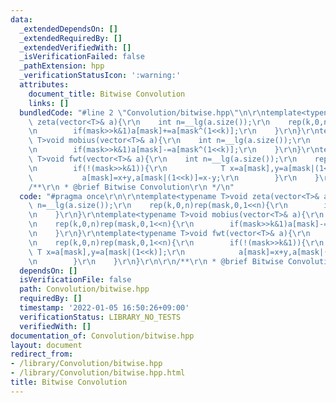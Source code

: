 ```yaml
---
data:
  _extendedDependsOn: []
  _extendedRequiredBy: []
  _extendedVerifiedWith: []
  _isVerificationFailed: false
  _pathExtension: hpp
  _verificationStatusIcon: ':warning:'
  attributes:
    document_title: Bitwise Convolution
    links: []
  bundledCode: "#line 2 \"Convolution/bitwise.hpp\"\n\r\ntemplate<typename T>void\
    \ zeta(vector<T>& a){\r\n    int n=__lg(a.size());\r\n    rep(k,0,n)rep(mask,0,1<<n){\r\
    \n        if(mask>>k&1)a[mask]+=a[mask^(1<<k)];\r\n    }\r\n}\r\ntemplate<typename\
    \ T>void mobius(vector<T>& a){\r\n    int n=__lg(a.size());\r\n    rep(k,0,n)rep(mask,0,1<<n){\r\
    \n        if(mask>>k&1)a[mask]-=a[mask^(1<<k)];\r\n    }\r\n}\r\ntemplate<typename\
    \ T>void fwt(vector<T>& a){\r\n    int n=__lg(a.size());\r\n    rep(k,0,n)rep(mask,0,1<<n){\r\
    \n        if(!(mask>>k&1)){\r\n            T x=a[mask],y=a[mask|(1<<k)];\r\n \
    \           a[mask]=x+y,a[mask|(1<<k)]=x-y;\r\n        }\r\n    }\r\n}\r\n\r\n\
    /**\r\n * @brief Bitwise Convolution\r\n */\n"
  code: "#pragma once\r\n\r\ntemplate<typename T>void zeta(vector<T>& a){\r\n    int\
    \ n=__lg(a.size());\r\n    rep(k,0,n)rep(mask,0,1<<n){\r\n        if(mask>>k&1)a[mask]+=a[mask^(1<<k)];\r\
    \n    }\r\n}\r\ntemplate<typename T>void mobius(vector<T>& a){\r\n    int n=__lg(a.size());\r\
    \n    rep(k,0,n)rep(mask,0,1<<n){\r\n        if(mask>>k&1)a[mask]-=a[mask^(1<<k)];\r\
    \n    }\r\n}\r\ntemplate<typename T>void fwt(vector<T>& a){\r\n    int n=__lg(a.size());\r\
    \n    rep(k,0,n)rep(mask,0,1<<n){\r\n        if(!(mask>>k&1)){\r\n           \
    \ T x=a[mask],y=a[mask|(1<<k)];\r\n            a[mask]=x+y,a[mask|(1<<k)]=x-y;\r\
    \n        }\r\n    }\r\n}\r\n\r\n/**\r\n * @brief Bitwise Convolution\r\n */"
  dependsOn: []
  isVerificationFile: false
  path: Convolution/bitwise.hpp
  requiredBy: []
  timestamp: '2022-01-05 16:50:26+09:00'
  verificationStatus: LIBRARY_NO_TESTS
  verifiedWith: []
documentation_of: Convolution/bitwise.hpp
layout: document
redirect_from:
- /library/Convolution/bitwise.hpp
- /library/Convolution/bitwise.hpp.html
title: Bitwise Convolution
---
```

